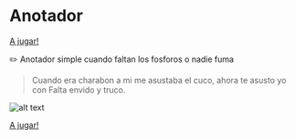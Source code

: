 # Anotador
[A jugar!](https://gc-ar.github.io/anotador/)

:pencil2: Anotador simple cuando faltan los fosforos o nadie fuma

> Cuando era charabon a mi me asustaba el cuco, ahora te asusto yo con Falta envido y truco.

![alt text](https://i.ibb.co/vxvHw2G/Imagen-Truco.jpg)


[A jugar!](https://gc-ar.github.io/anotador/)
